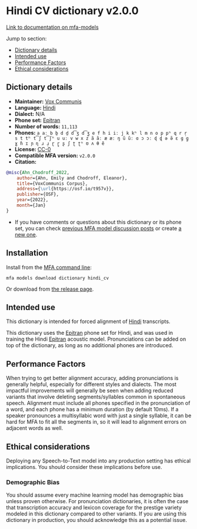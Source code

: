 
# Hindi CV dictionary v2.0.0

[Link to documentation on mfa-models](https://mfa-models.readthedocs.io/en/main/dictionary/hindi_cv.html)

Jump to section:

- [Dictionary details](#dictionary-details)
- [Intended use](#intended-use)
- [Performance Factors](#performance-factors)
- [Ethical considerations](#ethical-considerations)

## Dictionary details

- **Maintainer:** [Vox Communis](https://osf.io/t957v/)
- **Language:** [Hindi](https://en.wikipedia.org/wiki/Hindi_language)
- **Dialect:** N/A
- **Phone set:** [Epitran](https://github.com/dmort27/epitran)
- **Number of words:** `11,113`
- **Phones:** `a aː b b̤ d d̤ d͡ʒ d͡ʒ̤ e f h i iː j k kʰ l m n o p pʰ q r r̩ s t tʰ t͡ʃ t͡ʃʰ u uː v w x z ã ãː æ æː ŋ ũ ũː ɑ ɔ ɔː ɖ ɖ̤ ə ə̃ ɛ ɡ ɡ̤ ɣ ɦ ɪ ɲ ɳ ɹ ɹ̩ ɽ ɽ̥ ʂ ʃ ʈ ʈʰ ʊ ʌ θ ẽ`
- **License:** [CC-0](https://creativecommons.org/publicdomain/zero/1.0/)
- **Compatible MFA version:** `v2.0.0`
- **Citation:**

```bibtex
@misc{Ahn_Chodroff_2022,
	author={Ahn, Emily and Chodroff, Eleanor},
	title={VoxCommunis Corpus},
	address={\url{https://osf.io/t957v}},
	publisher={OSF},
	year={2022},
	month={Jan}
}
```

- If you have comments or questions about this dictionary or its phone set, you can check [previous MFA model discussion posts](https://github.com/MontrealCorpusTools/mfa-models/discussions?discussions_q=Hindi+CV+dictionary+v2.0.0) or create [a new one](https://github.com/MontrealCorpusTools/mfa-models/discussions/new).

## Installation

Install from the [MFA command line](https://montreal-forced-aligner.readthedocs.io/en/latest/user_guide/models/index.html):

```
mfa models download dictionary hindi_cv
```

Or download from [the release page](https://github.com/MontrealCorpusTools/mfa-models/releases/tag/dictionary-hindi_cv-v2.0.0).

## Intended use

This dictionary is intended for forced alignment of [Hindi](https://en.wikipedia.org/wiki/Hindi_language) transcripts.

This dictionary uses the [Epitran](https://github.com/dmort27/epitran) phone set for Hindi, and was used in training the Hindi [Epitran](https://github.com/dmort27/epitran) acoustic model. Pronunciations can be added on top of the dictionary, as long as no additional phones are introduced.

## Performance Factors

When trying to get better alignment accuracy, adding pronunciations is generally helpful, especially for different styles and dialects. The most impactful improvements will generally be seen when adding reduced variants that involve deleting segments/syllables common in spontaneous speech.  Alignment must include all phones specified in the pronunciation of a word, and each phone has a minimum duration (by default 10ms). If a speaker pronounces a multisyllabic word with just a single syllable, it can be hard for MFA to fit all the segments in, so it will lead to alignment errors on adjacent words as well.

## Ethical considerations

Deploying any Speech-to-Text model into any production setting has ethical implications. You should consider these implications before use.

### Demographic Bias

You should assume every machine learning model has demographic bias unless proven otherwise. For pronunciation dictionaries, it is often the case that transcription accuracy and lexicon coverage for the prestige variety modeled in this dictionary compared to other variants. If you are using this dictionary in production, you should acknowledge this as a potential issue.
